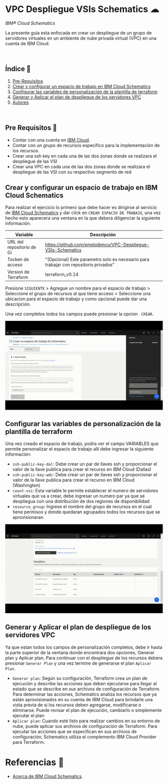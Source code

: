 # VPC Despliegue VSIs Schematics ☁
*IBM® Cloud Schematics* 

La presente guía esta enfocada en crear un despliegue de un grupo de servidores virtuales en un ambiente de nube privada virtual (VPC) en una cuenta de IBM Cloud.

<br />

## Índice  📰
1. [Pre-Requisitos](#Pre-Requisitos-pencil)
2. [Crear y configurar un espacio de trabajo en IBM Cloud Schematics](#Crear-y-configurar-un-espacio-de-trabajo-en-IBM-Cloud-Schematics)
3. [Configurar las variables de personalización de la plantilla de terraform](#Configurar-las-variables-de-personalización-de-la-plantilla-de-terraform)
4. [Generar y Aplicar el plan de despliegue de los servidores VPC](#Generar-y-apicar-el-plan-de-despliegue-de-los-servidores-VPC)
6. [Autores](#Autores-black_nib)
<br />

## Pre Requisitos :pencil:
* Contar con una cuenta en <a href="https://cloud.ibm.com/"> IBM Cloud</a>.
* Contar con un grupo de recursos específico para la implementación de los recursos.
* Crear una ssh key en cada una de las dos zonas donde se realizara el despliegue de las VSI
* Crear una VPC en cada una de las dos zonas donde se realizara el despliegue de las VSI con su respectivo segmento de red


## Crear y configurar un espacio de trabajo en IBM Cloud Schematics
Para realizar el ejercicio lo primero que debe hacer es dirigirse al servicio de <a href="https://cloud.ibm.com/schematics/workspaces">IBM Cloud Schematics</a> y dar click en ```CREAR ESPACIO DE TRABAJO```, una vez hecho esto aparecera una ventana en la que debera diligenciar la siguiente información.


| Variable | Descripción |
| ------------- | ------------- |
| URL del repositorio de Gi  | https://github.com/emeloibmco/VPC-Despliegue-VSIs-Schematics |
| Tocken de acceso  | "(Opcional) Este parametro solo es necesario para trabajar con repositorio privados"  |
| Version de Terraform | terraform_v0.14 |


Presione ```SIGUIENTE```  > Agregue un nombre para el espacio de trabajo > Seleccione el grupo de recursos al que tiene acceso > Seleccione una ubicacion para el espacio de trabajo y como opcional puede dar una descripción. 

Una vez completos todos los campos puede presionar la opcion ``` CREAR```.

<p align="center">
<img width="800" alt="img8" src=images/workspacecreate.gif>
</p>

## Configurar las variables de personalización de la plantilla de terraform
Una vez  creado el espacio de trabajo, podra ver el campo VARIABLES que permite personalizar el espacio de trabajo allí debe ingresar la siguiente información:

* ```ssh-public-key-dal```: Debe crear un par de llaves ssh y proporcionar el valor de la llave publica para crear el recurso en IBM Cloud (Dallas)
* ```ssh-public-key-wdc```: Debe crear un par de llaves ssh y proporcionar el valor de la llave publica para crear el recurso en IBM Cloud (Washington)
* ```count-vsi```: Esta variable le permite establecer el numero de servidores virtuales que va a crear, debe ingresar un numero par ya que se despliegua con una distribución de dos regiones de disponibilidad
* ```resource_group```: Ingrese el nombre del grupo de recursos en el cual tiene permisos y donde quedaran agrupados todos los recursos que se aprovisionaran.

<p align="center">
<img width="800" alt="img8" src=images/configvars.gif>
</p>

## Generar y Aplicar el plan de despliegue de los servidores VPC
Ya que estan todos los campos de personalización completos, debe ir hasta la parte superior de la ventana donde encontrara dos opciones, Generar plan y Aplicar plan. Para continuar con el despliegue de los recursos debera presionar ```Generar Plan``` y una vez termine de generarse el plan ```Aplicar Plan```.

* ```Generar plan```: Según su configuración, Terraform crea un plan de ejecución y describe las acciones que deben ejecutarse para llegar al estado que se describe en sus archivos de configuración de Terraform. Para determinar las acciones, Schematics analiza los recursos que ya están aprovisionados en su cuenta de IBM Cloud para brindarle una vista previa de si los recursos deben agregarse, modificarse o eliminarse. Puede revisar el plan de ejecución, cambiarlo o simplemente ejecutar el plan
* ```Aplicar plan```: Cuando esté listo para realizar cambios en su entorno de nube, puede aplicar sus archivos de configuración de Terraform. Para ejecutar las acciones que se especifican en sus archivos de configuración, Schematics utiliza el complemento IBM Cloud Provider para Terraform.

# Referencias 📖

* [Acerca de IBM Cloud Schematics](https://cloud.ibm.com/docs/schematics?topic=schematics-about-schematics).

